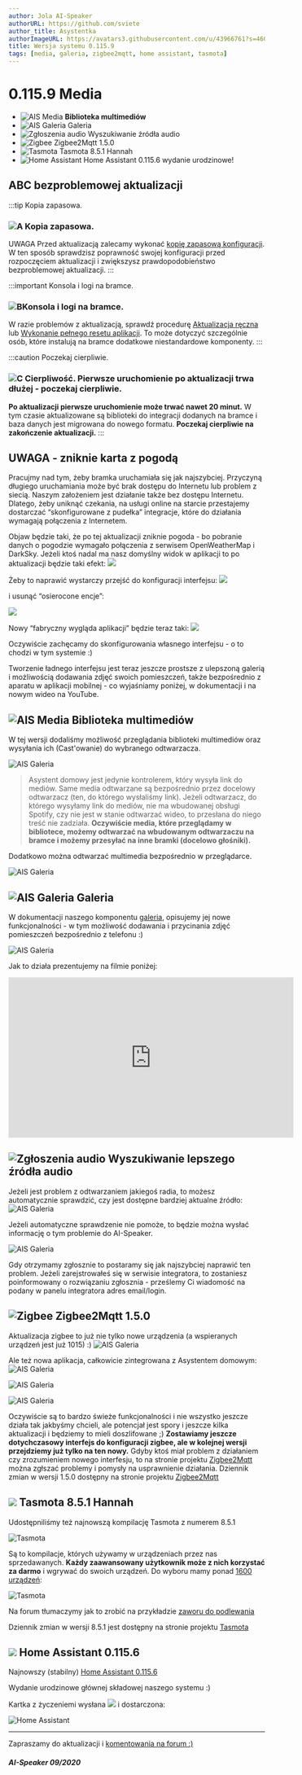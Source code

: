 ```yaml
---
author: Jola AI-Speaker
authorURL: https://github.com/sviete
author_title: Asystentka
authorImageURL: https://avatars3.githubusercontent.com/u/43966761?s=460&v=4
title: Wersja systemu 0.115.9
tags: [media, galeria, zigbee2mqtt, home assistant, tasmota]
---
```


# 0.115.9 Media

- ![AIS Media](/img/en/blog/202010/folders.png) **Biblioteka multimediów**
- ![AIS Galeria](/img/en/blog/202010/gallery.png) Galeria
- ![Zgłoszenia audio](/img/en/blog/202010/ai.png) Wyszukiwanie źródła audio
- ![Zigbee](/img/en/blog/202007/zigbee.png) Zigbee2Mqtt 1.5.0
- ![Tasmota](/img/en/blog/202005/tasmota_small.png) Tasmota 8.5.1 Hannah
- ![Home Assistant](/img/en/blog/202010/ha.png) Home Assistant 0.115.6 wydanie urodzinowe!


<!--truncate-->

## ABC bezproblemowej aktualizacji

:::tip Kopia zapasowa.
### ![A](/img/en/blog/202009/alpha-a-circle.png) Kopia zapasowa.

UWAGA Przed aktualizacją zalecamy wykonać [kopię zapasową konfiguracji](/docs/ais_bramka_configuration_software#kopia-zapasowa-konfiguracji). W ten sposób sprawdzisz poprawność swojej konfiguracji przed rozpoczęciem aktualizacji i zwiększysz prawdopodobieństwo bezproblemowej aktualizacji.
:::

:::important Konsola i logi na bramce.
### ![B](/img/en/blog/202009/alpha-b-circle.png)Konsola i logi na bramce.

W razie problemów z aktualizacją, sprawdź procedurę [Aktualizacja ręczna](/docs/ais_bramka_update_manual) lub [Wykonanie pełnego resetu aplikacji](/docs/ais_bramka_reset_ais_step_by_step).
To może dotyczyć szczególnie osób, które instalują na bramce dodatkowe niestandardowe komponenty.
:::

:::caution Poczekaj cierpliwie.
### ![C](/img/en/blog/202009/alpha-c-circle.png) Cierpliwość. Pierwsze uruchomienie po aktualizacji trwa dłużej - poczekaj cierpliwie.

 **Po aktualizacji pierwsze uruchomienie może trwać nawet 20 minut.**
 W tym czasie aktualizowane są biblioteki do integracji dodanych na bramce i baza danych jest migrowana do nowego formatu.
 **Poczekaj cierpliwie na zakończenie aktualizacji.**
:::


## UWAGA - zniknie karta z pogodą

Pracujmy nad tym, żeby bramka uruchamiała się jak najszybciej. Przyczyną długiego uruchamiania może być brak dostępu do Internetu lub problem z siecią.
Naszym założeniem jest działanie także bez dostępu Internetu. Dlatego, żeby uniknąć czekania, na usługi online na starcie przestajemy dostarczać “skonfigurowane z pudełka” integracje, które do działania wymagają połączenia z Internetem.

Objaw będzie taki, że po tej aktualizacji zniknie pogoda - bo pobranie danych o pogodzie wymagało połączenia z serwisem OpenWeatherMap i DarkSky.
Jeżeli ktoś nadal ma nasz domyślny widok w aplikacji to po aktualizacji będzie taki efekt:
![](/img/en/blog/202010/pogoda.png)

Żeby to naprawić wystarczy przejść do konfiguracji interfejsu:
![](/img/en/blog/202010/pogoda2.png)

i usunąć “osierocone encje”:

![](/img/en/blog/202010/pogoda3.png)

Nowy “fabryczny wygląda aplikacji” będzie teraz taki:
![](/img/en/blog/202010/pogoda4.png)


Oczywiście zachęcamy do skonfigurowania własnego interfejsu - o to chodzi w tym systemie :)

Tworzenie ładnego interfejsu jest teraz jeszcze prostsze z ulepszoną galerią i możliwością dodawania zdjęć swoich pomieszczeń, także bezpośrednio z aparatu w aplikacji mobilnej - co wyjaśniamy poniżej, w dokumentacji i na nowym wideo na YouTube.



## ![AIS Media](/img/en/blog/202010/folders.png) Biblioteka multimediów


W tej wersji dodaliśmy możliwość przeglądania biblioteki multimediów oraz wysyłania ich (Cast'owanie) do wybranego odtwarzacza.

![AIS Galeria](/img/en/blog/202010/media_browser.png)

> Asystent domowy jest jedynie kontrolerem, który wysyła link do mediów. Same media odtwarzane są bezpośrednio przez docelowy odtwarzacz (ten, do którego wysłaliśmy link).
Jeżeli odtwarzacz, do którego wysyłamy link do mediów, nie ma wbudowanej obsługi Spotify, czy nie jest w stanie odtwarzać wideo, to przesłana do niego treść nie zadziała.
**Oczywiście media, które przeglądamy w bibliotece, możemy odtwarzać na wbudowanym odtwarzaczu na bramce i możemy przesyłać na inne bramki (docelowo głośniki).**


Dodatkowo można odtwarzać multimedia bezpośrednio w przeglądarce.

![AIS Galeria](/img/en/blog/202010/play_in_browser.png)



## ![AIS Galeria](/img/en/blog/202010/gallery.png) Galeria

W dokumentacji naszego komponentu [galeria](/docs/ais_app_integration_gallery), opisujemy jej nowe funkcjonalności - w tym możliwość dodawania i przycinania zdjęć pomieszczeń bezpośrednio z telefonu :)

![AIS Galeria](/img/en/blog/202010/img1.png)


Jak to działa prezentujemy na filmie poniżej:
<iframe width="560" height="315"  src="https://www.youtube.com/embed/iIJcAOnQ6HI" frameBorder="0" allowFullScreen></iframe>


## ![Zgłoszenia audio](/img/en/blog/202010/ai.png) Wyszukiwanie lepszego źródła audio

Jeżeli jest problem z odtwarzaniem jakiegoś radia, to możesz automatycznie sprawdzić, czy jest dostępne bardziej aktualne źródło:
![AIS Galeria](/img/en/blog/202010/audio_report_1.png)

Jeżeli automatyczne sprawdzenie nie pomoże, to będzie można wysłać informację o tym problemie do AI-Speaker.

![AIS Galeria](/img/en/blog/202010/audio_report_2.png)

Gdy otrzymamy zgłosznie to postaramy się jak najszybciej naprawić ten problem.
Jeżeli zarejstrowałeś się w serwisie integratora, to zostaniesz poinformowany o rozwiązaniu zgłosznia - prześlemy Ci wiadomość na podany w panelu integratora adres email/login.


## ![Zigbee](/img/en/blog/202007/zigbee.png) Zigbee2Mqtt 1.5.0

Aktualizacja zigbee to już nie tylko nowe urządzenia (a wspieranych urządzeń jest już 1015) :)
![AIS Galeria](/img/en/blog/202010/zigbee1.png)

Ale też nowa aplikacja, całkowicie zintegrowana z Asystentem domowym:
![AIS Galeria](/img/en/blog/202010/zigbee2.png)

![AIS Galeria](/img/en/blog/202010/zigbee3.png)

![AIS Galeria](/img/en/blog/202010/zigbee4.png)

Oczywiście są to bardzo świeże funkcjonalności i nie wszystko jeszcze działa tak jakbyśmy chcieli, ale potencjał jest spory i jeszcze kilka aktualizacji i będziemy to mieli doszlifowane ;)
**Zostawiamy jeszcze dotychczasowy interfejs do konfiguracji zigbee, ale w kolejnej wersji przejdziemy już tylko na ten nowy.**
Gdyby ktoś miał problem z działaniem czy zrozumieniem nowego interfesju, to na stronie projektu [Zigbee2Mqtt](https://github.com/koenkk/zigbee2mqtt) można zgłszać problemy i pomysły na usprawnienie działania.
Dziennik zmian w wersji 1.5.0 dostępny na stronie projektu [Zigbee2Mqtt](https://github.com/Koenkk/zigbee2mqtt/releases/tag/1.15.0)

## ![](/img/en/blog/202005/tasmota_small.png) Tasmota 8.5.1 Hannah

Udostępniliśmy też najnowszą kompilację Tasmota z numerem 8.5.1

![Tasmota](/img/en/blog/202010/tasmota1.png)

Są to kompilacje, których używamy w urządzeniach przez nas sprzedawanych. **Każdy zaawansowany użytkownik może z nich korzystać za darmo** i wgrywać do swoich urządzeń.
Do wyboru mamy ponad [1600 urządzeń](https://templates.blakadder.com/index.html):

![Tasmota](/img/en/blog/202010/tasmota2.png)

Na forum tłumaczymy jak to zrobić na przykładzie [zaworu do podlewania](https://ai-speaker.discourse.group/t/ponad-1540-urzadzen-wifi-co-to-znaczy/707)

Dziennik zmian w wersji 8.5.1 jest dostępny na stronie projektu [Tasmota](https://github.com/arendst/Tasmota/releases/tag/v8.5.1)



## ![](/img/en/blog/202007/hass.png) Home Assistant 0.115.6


Najnowszy (stabilny) [Home Assistant 0.115.6](https://www.home-assistant.io/blog/2020/09/17/release-115/)

Wydanie urodzinowe głównej składowej naszego systemu :)

Kartka z życzeniemi wysłana ![](/img/en/blog/202010/love-letter.png) i dostarczona:

![Home Assistant](/img/en/blog/202010/kartka.png)



----
Zapraszamy do aktualizacji i [komentowania na forum :)](https://ai-speaker.discourse.group/)

##### AI-Speaker 09/2020
